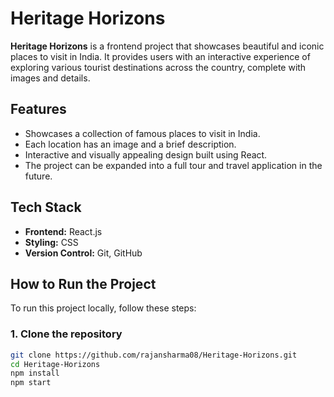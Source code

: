 # Heritage Horizons

**Heritage Horizons** is a frontend project that showcases beautiful and iconic places to visit in India. It provides users with an interactive experience of exploring various tourist destinations across the country, complete with images and details.

## Features

- Showcases a collection of famous places to visit in India.
- Each location has an image and a brief description.
- Interactive and visually appealing design built using React.
- The project can be expanded into a full tour and travel application in the future.

## Tech Stack

- **Frontend:** React.js
- **Styling:** CSS
- **Version Control:** Git, GitHub

## How to Run the Project

To run this project locally, follow these steps:

### 1. Clone the repository

```bash
git clone https://github.com/rajansharma08/Heritage-Horizons.git
cd Heritage-Horizons
npm install
npm start
